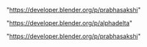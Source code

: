 "https://developer.blender.org/p/prabhasakshi"

"https://developer.blender.org/p/alphadelta"

 
"https://developer.blender.org/p/prabhasakshi"


 
